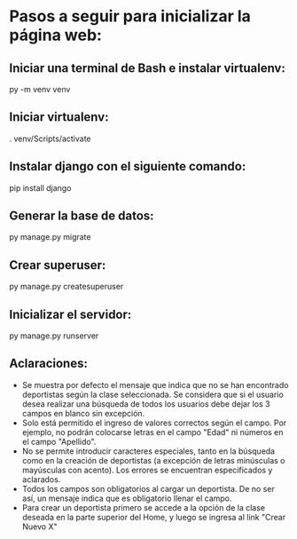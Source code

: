 # Pasos a seguir para inicializar la página web:

## Iniciar una terminal de Bash e instalar virtualenv:

py -m venv venv

## Iniciar virtualenv:

. venv/Scripts/activate

## Instalar django con el siguiente comando:

pip install django

## Generar la base de datos:

py manage.py migrate

## Crear superuser:

py manage.py createsuperuser

## Inicializar el servidor:

py manage.py runserver 

## Aclaraciones:

- Se muestra por defecto el mensaje que indica que no se han encontrado deportistas según la clase seleccionada. Se considera que si el usuario desea realizar una búsqueda de todos los usuarios debe dejar los 3 campos en blanco sin excepción.
- Solo está permitido el ingreso de valores correctos según el campo. Por ejemplo, no podrán colocarse letras en el campo "Edad" ni números en el campo "Apellido".
- No se permite introducir caracteres especiales, tanto en la búsqueda como en la creación de deportistas (a excepción de letras minúsculas o mayúsculas con acento). Los errores se encuentran especificados y aclarados.
- Todos los campos son obligatorios al cargar un deportista. De no ser así, un mensaje indica que es obligatorio llenar el campo.
- Para crear un deportista primero se accede a la opción de la clase deseada en la parte superior del Home, y luego se ingresa al link "Crear Nuevo X"